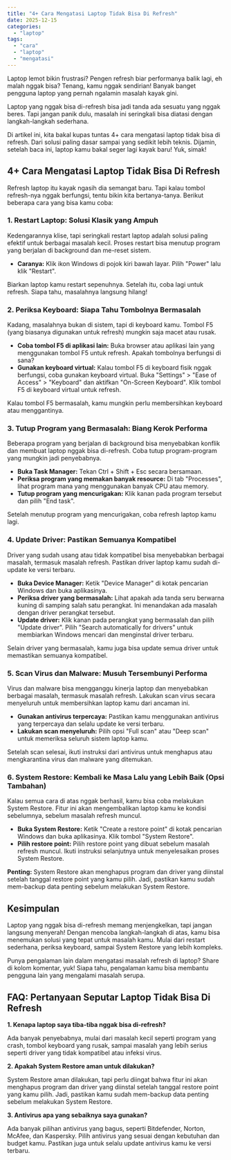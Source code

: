 ```yaml
---
title: "4+ Cara Mengatasi Laptop Tidak Bisa Di Refresh"
date: 2025-12-15
categories: 
  - "laptop"
tags: 
  - "cara"
  - "laptop"
  - "mengatasi"
---
```


Laptop lemot bikin frustrasi? Pengen refresh biar performanya balik lagi, eh malah nggak bisa? Tenang, kamu nggak sendirian! Banyak banget pengguna laptop yang pernah ngalamin masalah kayak gini.

Laptop yang nggak bisa di-refresh bisa jadi tanda ada sesuatu yang nggak beres. Tapi jangan panik dulu, masalah ini seringkali bisa diatasi dengan langkah-langkah sederhana.

Di artikel ini, kita bakal kupas tuntas 4+ cara mengatasi laptop tidak bisa di refresh. Dari solusi paling dasar sampai yang sedikit lebih teknis. Dijamin, setelah baca ini, laptop kamu bakal seger lagi kayak baru! Yuk, simak!

## 4+ Cara Mengatasi Laptop Tidak Bisa Di Refresh

Refresh laptop itu kayak ngasih dia semangat baru. Tapi kalau tombol refresh-nya nggak berfungsi, tentu bikin kita bertanya-tanya. Berikut beberapa cara yang bisa kamu coba:

### 1\. Restart Laptop: Solusi Klasik yang Ampuh

Kedengarannya klise, tapi seringkali restart laptop adalah solusi paling efektif untuk berbagai masalah kecil. Proses restart bisa menutup program yang berjalan di background dan me-reset sistem.

- **Caranya:** Klik ikon Windows di pojok kiri bawah layar. Pilih "Power" lalu klik "Restart".

Biarkan laptop kamu restart sepenuhnya. Setelah itu, coba lagi untuk refresh. Siapa tahu, masalahnya langsung hilang!

### 2\. Periksa Keyboard: Siapa Tahu Tombolnya Bermasalah

Kadang, masalahnya bukan di sistem, tapi di keyboard kamu. Tombol F5 (yang biasanya digunakan untuk refresh) mungkin saja macet atau rusak.

- **Coba tombol F5 di aplikasi lain:** Buka browser atau aplikasi lain yang menggunakan tombol F5 untuk refresh. Apakah tombolnya berfungsi di sana?
- **Gunakan keyboard virtual:** Kalau tombol F5 di keyboard fisik nggak berfungsi, coba gunakan keyboard virtual. Buka "Settings" > "Ease of Access" > "Keyboard" dan aktifkan "On-Screen Keyboard". Klik tombol F5 di keyboard virtual untuk refresh.

Kalau tombol F5 bermasalah, kamu mungkin perlu membersihkan keyboard atau menggantinya.

### 3\. Tutup Program yang Bermasalah: Biang Kerok Performa

Beberapa program yang berjalan di background bisa menyebabkan konflik dan membuat laptop nggak bisa di-refresh. Coba tutup program-program yang mungkin jadi penyebabnya.

- **Buka Task Manager:** Tekan Ctrl + Shift + Esc secara bersamaan.
- **Periksa program yang memakan banyak resource:** Di tab "Processes", lihat program mana yang menggunakan banyak CPU atau memory.
- **Tutup program yang mencurigakan:** Klik kanan pada program tersebut dan pilih "End task".

Setelah menutup program yang mencurigakan, coba refresh laptop kamu lagi.

### 4\. Update Driver: Pastikan Semuanya Kompatibel

Driver yang sudah usang atau tidak kompatibel bisa menyebabkan berbagai masalah, termasuk masalah refresh. Pastikan driver laptop kamu sudah di-update ke versi terbaru.

- **Buka Device Manager:** Ketik "Device Manager" di kotak pencarian Windows dan buka aplikasinya.
- **Periksa driver yang bermasalah:** Lihat apakah ada tanda seru berwarna kuning di samping salah satu perangkat. Ini menandakan ada masalah dengan driver perangkat tersebut.
- **Update driver:** Klik kanan pada perangkat yang bermasalah dan pilih "Update driver". Pilih "Search automatically for drivers" untuk membiarkan Windows mencari dan menginstal driver terbaru.

Selain driver yang bermasalah, kamu juga bisa update semua driver untuk memastikan semuanya kompatibel.

### 5\. Scan Virus dan Malware: Musuh Tersembunyi Performa

Virus dan malware bisa mengganggu kinerja laptop dan menyebabkan berbagai masalah, termasuk masalah refresh. Lakukan scan virus secara menyeluruh untuk membersihkan laptop kamu dari ancaman ini.

- **Gunakan antivirus terpercaya:** Pastikan kamu menggunakan antivirus yang terpercaya dan selalu update ke versi terbaru.
- **Lakukan scan menyeluruh:** Pilih opsi "Full scan" atau "Deep scan" untuk memeriksa seluruh sistem laptop kamu.

Setelah scan selesai, ikuti instruksi dari antivirus untuk menghapus atau mengkarantina virus dan malware yang ditemukan.

### 6\. System Restore: Kembali ke Masa Lalu yang Lebih Baik (Opsi Tambahan)

Kalau semua cara di atas nggak berhasil, kamu bisa coba melakukan System Restore. Fitur ini akan mengembalikan laptop kamu ke kondisi sebelumnya, sebelum masalah refresh muncul.

- **Buka System Restore:** Ketik "Create a restore point" di kotak pencarian Windows dan buka aplikasinya. Klik tombol "System Restore".
- **Pilih restore point:** Pilih restore point yang dibuat sebelum masalah refresh muncul. Ikuti instruksi selanjutnya untuk menyelesaikan proses System Restore.

**Penting:** System Restore akan menghapus program dan driver yang diinstal setelah tanggal restore point yang kamu pilih. Jadi, pastikan kamu sudah mem-backup data penting sebelum melakukan System Restore.

## Kesimpulan

Laptop yang nggak bisa di-refresh memang menjengkelkan, tapi jangan langsung menyerah! Dengan mencoba langkah-langkah di atas, kamu bisa menemukan solusi yang tepat untuk masalah kamu. Mulai dari restart sederhana, periksa keyboard, sampai System Restore yang lebih kompleks.

Punya pengalaman lain dalam mengatasi masalah refresh di laptop? Share di kolom komentar, yuk! Siapa tahu, pengalaman kamu bisa membantu pengguna lain yang mengalami masalah serupa.

## FAQ: Pertanyaan Seputar Laptop Tidak Bisa Di Refresh

**1\. Kenapa laptop saya tiba-tiba nggak bisa di-refresh?**

Ada banyak penyebabnya, mulai dari masalah kecil seperti program yang crash, tombol keyboard yang rusak, sampai masalah yang lebih serius seperti driver yang tidak kompatibel atau infeksi virus.

**2\. Apakah System Restore aman untuk dilakukan?**

System Restore aman dilakukan, tapi perlu diingat bahwa fitur ini akan menghapus program dan driver yang diinstal setelah tanggal restore point yang kamu pilih. Jadi, pastikan kamu sudah mem-backup data penting sebelum melakukan System Restore.

**3\. Antivirus apa yang sebaiknya saya gunakan?**

Ada banyak pilihan antivirus yang bagus, seperti Bitdefender, Norton, McAfee, dan Kaspersky. Pilih antivirus yang sesuai dengan kebutuhan dan budget kamu. Pastikan juga untuk selalu update antivirus kamu ke versi terbaru.
